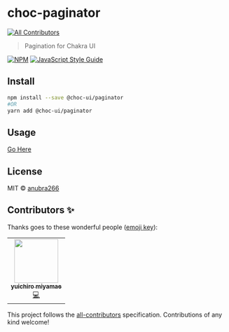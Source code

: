 # choc-paginator
<!-- ALL-CONTRIBUTORS-BADGE:START - Do not remove or modify this section -->
[![All Contributors](https://img.shields.io/badge/all_contributors-1-orange.svg?style=flat-square)](#contributors-)
<!-- ALL-CONTRIBUTORS-BADGE:END -->

> Pagination for Chakra UI

[![NPM](https://img.shields.io/npm/v/@choc-ui/paginator.svg)](https://www.npmjs.com/package/@choc-ui/paginator) [![JavaScript Style Guide](https://img.shields.io/badge/code_style-standard-brightgreen.svg)](https://standardjs.com)

## Install

```bash
npm install --save @choc-ui/paginator
#OR
yarn add @choc-ui/paginator
```

## Usage

[Go Here](https://choc-ui.tech/docs/packages/pagination)

## License

MIT © [anubra266](https://github.com/anubra266)

## Contributors ✨

Thanks goes to these wonderful people ([emoji key](https://allcontributors.org/docs/en/emoji-key)):

<!-- ALL-CONTRIBUTORS-LIST:START - Do not remove or modify this section -->
<!-- prettier-ignore-start -->
<!-- markdownlint-disable -->
<table>
  <tr>
    <td align="center"><a href="https://github.com/yicru"><img src="https://avatars.githubusercontent.com/u/37892222?v=4?s=100" width="100px;" alt=""/><br /><sub><b>yuichiro miyamae</b></sub></a><br /><a href="https://github.com/anubra266/choc-paginator/commits?author=yicru" title="Code">💻</a></td>
  </tr>
</table>

<!-- markdownlint-restore -->
<!-- prettier-ignore-end -->

<!-- ALL-CONTRIBUTORS-LIST:END -->

This project follows the [all-contributors](https://github.com/all-contributors/all-contributors) specification. Contributions of any kind welcome!